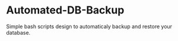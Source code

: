 Automated-DB-Backup
====================

Simple bash scripts design to automaticaly backup and restore your database.
